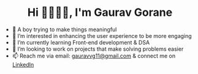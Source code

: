 <h1 align="center">Hi 🫱🏼‍🫲🏽, I'm Gaurav Gorane</h1>

- 📍 A boy trying to make things meaningful
- 👀 I’m interested in enhancing the user experience to be more engaging
- 🌱 I’m currently learning Front-end development & DSA
- 💞️ I’m looking to work on projects that make solving problems easier
- 📫 Reach me via email: gauravvg11@gmail.com & connect me on [LinkedIn](https://linkedin.com/in/gauravgorane129)

<!---
gauravgorane/gauravgorane is a ✨ special ✨ repository because its `README.md` (this file) appears on your GitHub profile.
You can click the Preview link to take a look at your changes.
--->
